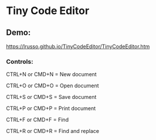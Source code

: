 # Tiny Code Editor

## Demo:

https://lrusso.github.io/TinyCodeEditor/TinyCodeEditor.htm

### Controls:

CTRL+N or CMD+N = New document

CTRL+O or CMD+O = Open document

CTRL+S or CMD+S = Save document

CTRL+P or CMD+P = Print document

CTRL+F or CMD+F = Find

CTRL+R or CMD+R = Find and replace
